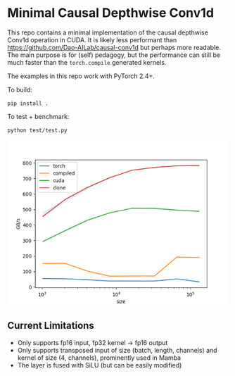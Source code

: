 # Minimal Causal Depthwise Conv1d

This repo contains a minimal implementation of the causal depthwise Conv1d operation in CUDA. It is likely less performant than https://github.com/Dao-AILab/causal-conv1d but perhaps more readable. The main purpose is for (self) pedagogy, but the performance can still be much faster than the `torch.compile` generated kernels.

The examples in this repo work with PyTorch 2.4+.

To build:
```
pip install .
```

To test + benchmark:
```
python test/test.py
```
<p align="center">
  <img src="performance.png" alt="Performance">
</p>

## Current Limitations

- Only supports fp16 input, fp32 kernel -> fp16 output
- Only supports transposed input of size (batch, length, channels) and kernel of size (4, channels), prominently used in Mamba
- The layer is fused with SiLU (but can be easily modified)
